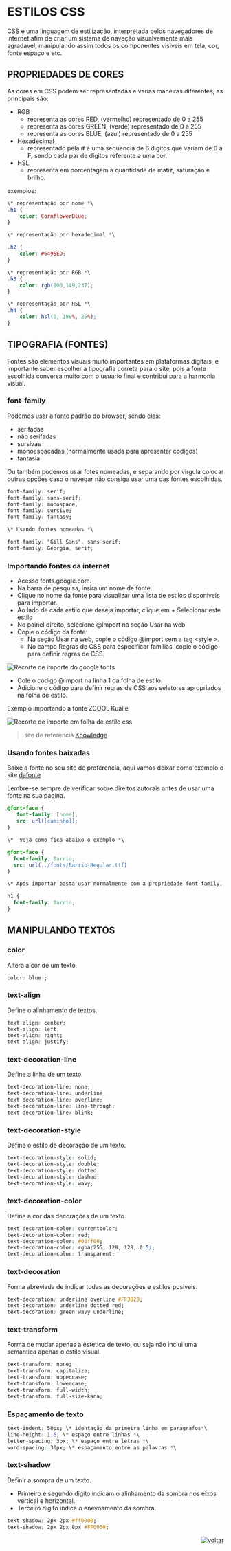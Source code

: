 # ESTILOS CSS

CSS é uma linguagem de estilização, interpretada pelos navegadores de internet afim de criar um sistema de naveção visualvemente mais agradavel, manipulando assim todos os componentes visiveis em tela, cor, fonte espaço e etc.

## PROPRIEDADES DE CORES

As cores em CSS podem ser representadas e varias maneiras diferentes, as principais são:

- RGB
    - representa as cores RED, (vermelho) representado de 0 a 255
    - representa as cores GREEN, (verde) representado de 0 a 255
    - representa as cores BLUE, (azul) representado de 0 a 255
- Hexadecimal
    - representado pela # e uma sequencia de 6 digitos que variam de 0 a F, sendo cada par de digitos referente a uma cor.
- HSL
    - representa em porcentagem a quantidade de matiz, saturação e brilho.

exemplos:

```css
\* representação por nome *\
.h1 {
    color: CornflowerBlue;
} 

\* representação por hexadecimal *\

.h2 {
    color: #6495ED;
}

\* representação por RGB *\
.h3 {
    color: rgb(100,149,237);
}

\* representação por HSL *\
.h4 {
    color: hsl(0, 100%, 25%);
}
```


## TIPOGRAFIA (FONTES)

Fontes são elementos visuais muito importantes em plataformas digitais, é importante saber escolher a tipografia correta para o site, pois a fonte escolhida conversa muito com o usuario final e contribui para a harmonia visual.

### font-family

Podemos usar a fonte padrão do browser, sendo elas:

- serifadas
- não serifadas
- sursivas
- monoespaçadas (normalmente usada para apresentar codigos)
- fantasia

Ou também podemos usar fotes nomeadas, e separando por virgula colocar outras opções caso o navegar não consiga usar uma das fontes escolhidas.

```css
font-family: serif;
font-family: sans-serif;
font-family: monospace;
font-family: cursive;
font-family: fantasy;

\* Usando fontes nomeadas *\

font-family: "Gill Sans", sans-serif;
font-family: Georgia, serif;
```

### Importando fontes da internet

- Acesse fonts.google.com.
- Na barra de pesquisa, insira um nome de fonte. 
- Clique no nome da fonte para visualizar uma lista de estilos disponíveis para importar.
- Ao lado de cada estilo que deseja importar, clique em + Selecionar este estilo
- No painel direito, selecione @import na seção Usar na web. 
- Copie o código da fonte: 
    - Na seção Usar na web, copie o código @import sem a tag &lt;style &gt;.
    - No campo Regras de CSS para especificar famílias, copie o código para definir regras de CSS. 

![Recorte de importe do google fonts](../imagens/copy-google-font.webp)

- Cole o código @import na linha 1 da folha de estilo. 
- Adicione o código para definir regras de CSS aos seletores apropriados na folha de estilo. 

Exemplo importando a fonte ZCOOL Kuaile

![Recorte de importe em folha de estilo css](../imagens/add-google-fonts-imported-font-to-stylesheet.webp)

> site de referencia [Knowledge](https://knowledge.hubspot.com/pt/website-pages/use-fonts-in-hubspot)

### Usando fontes baixadas

Baixe a fonte no seu site de preferencia, aqui vamos deixar como exemplo o site [dafonte](https://www.dafont.com/pt/)

Lembre-se sempre de verificar sobre direitos autorais antes de usar uma fonte na sua pagina.

```css
@font-face {
   font-family: [nome];
   src: url([caminho]);
}

\*  veja como fica abaixo o exemplo *\

@font-face {
  font-family: Barrio;
  src: url(../fonts/Barrio-Regular.ttf)
}

\* Apos importar basta usar normalmente com a propriedade font-family, veja o exemplo *\

h1 {
  font-family: Barrio;
}

```

## MANIPULANDO TEXTOS

### color

Altera a cor de um texto.

```css
color: blue ;
```

### text-align

Define o alinhamento de textos.

```css
text-align: center;
text-align: left;
text-align: right;
text-align: justify;
```

### text-decoration-line

Define a linha de um texto.

```css
text-decoration-line: none;
text-decoration-line: underline;
text-decoration-line: overline;
text-decoration-line: line-through;
text-decoration-line: blink; 
```

### text-decoration-style

Define o estilo de decoração de um texto.

```css
text-decoration-style: solid;
text-decoration-style: double;
text-decoration-style: dotted;
text-decoration-style: dashed;
text-decoration-style: wavy;

```

### text-decoration-color

Define a cor das decorações de um texto.

```css
text-decoration-color: currentcolor;
text-decoration-color: red;
text-decoration-color: #00ff00;
text-decoration-color: rgba(255, 128, 128, 0.5);
text-decoration-color: transparent;
```

### text-decoration

Forma abreviada de indicar todas as decorações e estilos posiveis.

```css
text-decoration: underline overline #FF3028;
text-decoration: underline dotted red;
text-decoration: green wavy underline;

```

### text-transform

Forma de mudar apenas a estetica de texto, ou seja não inclui uma semantica apenas o estilo visual.

```css
text-transform: none;
text-transform: capitalize;
text-transform: uppercase;
text-transform: lowercase;
text-transform: full-width;
text-transform: full-size-kana;

```

### Espaçamento de texto

```css
text-indent: 50px; \* identação da primeira linha em paragrafos*\
line-height: 1.6; \* espaço entre linhas *\
letter-spacing: 3px; \* espaço entre letras *\
word-spacing: 30px; \* espaçamento entre as palavras *\
```

### text-shadow

Definir a sompra de um texto.

- Primeiro e segundo digito indicam o alinhamento da sombra nos eixos vertical e horizontal.
- Terceiro digito indica o enevoamento da sombra.

```css
text-shadow: 2px 2px #ff0000;
text-shadow: 2px 2px 8px #FF0000;
```

<div style="text-align: right">

[![voltar](../imagens/icons8-voltar-50.png)](../README.md)

</div>